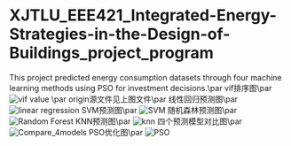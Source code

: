 # XJTLU_EEE421_Integrated-Energy-Strategies-in-the-Design-of-Buildings_project_program
This project predicted energy consumption datasets through four machine learning methods using PSO for investment decisions.\par
vif排序图\par
![vif value](https://github.com/sliptogether/XJTLU_EEE421_-Integrated-Energy-Strategies-in-the-Design-of-Buildings_project_program/assets/59787823/bf981359-e2bd-46fb-b465-d43929a8304f) \par
origin源文件见上图文件\par
线性回归预测图\par
![linear regression](https://github.com/sliptogether/XJTLU_EEE421_-Integrated-Energy-Strategies-in-the-Design-of-Buildings_project_program/assets/59787823/da40b560-fb97-425b-9ce9-6bb509791a58)
SVM预测图\par
![SVM](https://github.com/sliptogether/XJTLU_EEE421_-Integrated-Energy-Strategies-in-the-Design-of-Buildings_project_program/assets/59787823/39287471-973f-45e7-ad5e-1b067a8e6441)
随机森林预测图\par
![Random Forest](https://github.com/sliptogether/XJTLU_EEE421_-Integrated-Energy-Strategies-in-the-Design-of-Buildings_project_program/assets/59787823/8eebb584-370f-4918-a0f4-851ba02f0385)
KNN预测图\par
![knn](https://github.com/sliptogether/XJTLU_EEE421_-Integrated-Energy-Strategies-in-the-Design-of-Buildings_project_program/assets/59787823/a311c6f8-bfa9-49ad-89b6-a00f45e045b7)
四个预测模型对比图\par
![Compare_4models](https://github.com/sliptogether/XJTLU_EEE421_-Integrated-Energy-Strategies-in-the-Design-of-Buildings_project_program/assets/59787823/9813a328-0f15-40c6-9bfe-0a311c07bba3)
PSO优化图\par
![PSO](https://github.com/sliptogether/XJTLU_EEE421_-Integrated-Energy-Strategies-in-the-Design-of-Buildings_project_program/assets/59787823/ccac8ba2-5250-44f7-8b10-f667a89599d9)
